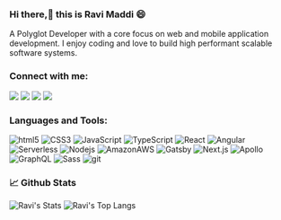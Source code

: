 ### Hi there,👋 this is Ravi Maddi :smile:

A Polyglot Developer with a core focus on web and mobile application development. I enjoy coding and love to build high performant scalable software systems.

### Connect with me:

<p>
  <a href="mailto:ravimaddi18@gmail.com?subject=[GitHub]%20Contact&body=Hello,"><img src="https://img.shields.io/badge/e‑mail-D14836.svg?style=for-the-badge&logo=GMail&logoColor=white"/></a>
  <a href="https://twitter.com/MaddiRavi"><img src="https://img.shields.io/badge/twitter-1DA1F2.svg?style=for-the-badge&logo=twitter&logoColor=white"/></a>
  <a href="https://github.com/ravimaddi"><img src="https://img.shields.io/badge/github-181717.svg?style=for-the-badge&logo=github&logoColor=white"/></a>
  <a href="https://www.linkedin.com/in/maddir"><img src="https://img.shields.io/badge/linkedin-0077B5.svg?style=for-the-badge&logo=linkedin&logoColor=white" /></a>
</p>

### Languages and Tools:

<p>
  <img alt="html5" src="https://img.shields.io/badge/-HTML5-E34F26?style=flat-square&logo=html5&logoColor=white" />
  <img alt="CSS3" src="https://img.shields.io/badge/-CSS3-1572B6?style=flat-square&logo=CSS3&logoColor=white" />
  <img alt="JavaScript" src="https://img.shields.io/badge/-JavaScript-F7DF1E?style=flat-square&logo=JavaScript&logoColor=black" />
  <img alt="TypeScript" src="https://img.shields.io/badge/-TypeScript-007ACC?style=flat-square&logo=typescript&logoColor=white" />
  <img alt="React" src="https://img.shields.io/badge/-React-45b8d8?style=flat-square&logo=react&logoColor=white" />
  <img alt="Angular" src="https://img.shields.io/badge/Angular-DD0031?style=flat-square&logo=angular&logoColor=white" />
  <img alt="Serverless" src="https://img.shields.io/badge/-Serverless-FD5750?style=flat-square&logo=Serverless&logoColor=white" />
  <img alt="Nodejs" src="https://img.shields.io/badge/-Nodejs-43853d?style=flat-square&logo=Node.js&logoColor=white" />
  <img alt="AmazonAWS" src="https://img.shields.io/badge/-Amazon-232F3E?style=flat-square&logo=AmazonAWS&logoColor=white" />
  <img alt="Gatsby" src="https://img.shields.io/badge/-Gatsby-663399?style=flat-square&logo=Gatsby&logoColor=white" />
  <img alt="Next.js" src="https://img.shields.io/badge/-Next.js-000000?style=flat-square&logo=Next.js&logoColor=white" />
  <img alt="Apollo" src="https://img.shields.io/badge/-Apollo%20GraphQL-311C87?style=flat-square&logo=apollo-graphql&logoColor=white" />
  <img alt="GraphQL" src="https://img.shields.io/badge/-GraphQL-E10098?style=flat-square&logo=graphql&logoColor=white" />
  <img alt="Sass" src="https://img.shields.io/badge/-Sass-CC6699?style=flat-square&logo=sass&logoColor=white" />
  <img alt="git" src="https://img.shields.io/badge/-Git-F05032?style=flat-square&logo=git&logoColor=white" />
</p>

### 📈 Github Stats

![Ravi's Stats](https://github-readme-stats.vercel.app/api?username=ravimaddi&count_private=true&hide_border=true&show_icons=true&hide_title=true&theme=radical)
![Ravi's Top Langs](https://github-readme-stats.vercel.app/api/top-langs/?username=ravimaddi&layout=compact&hide=php&hide_border=true&theme=radical)
